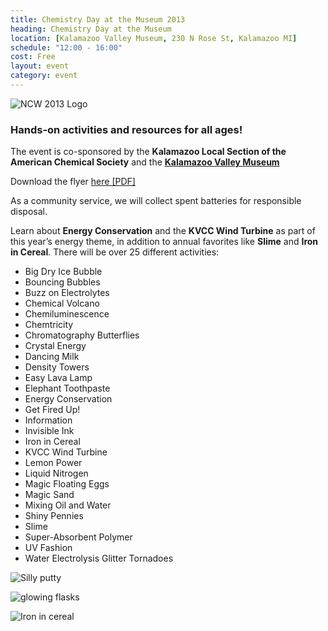 ```yaml
---
title: Chemistry Day at the Museum 2013
heading: Chemistry Day at the Museum
location: [Kalamazoo Valley Museum, 230 N Rose St, Kalamazoo MI]
schedule: "12:00 - 16:00"
cost: Free
layout: event
category: event
---
```


<img src="{{ site.url }}/images/ncw-header-2013.jpg"
     class="img-responsive"
     alt="NCW 2013 Logo"
     title="National Chemistry Week, Now and Forever Logo"/>

<h3>Hands-on activities and resources for all ages!</h3>

<p>The event is co-sponsored by the <strong>Kalamazoo Local Section of
the American Chemical Society</strong> and
the
  <a href="http://kalamazoovalleymuseum.org"
     title="Kalamazoo Valley Museum Homepage">
    <strong>Kalamazoo Valley Museum</strong>
  </a>
</p>

<p>
  Download the flyer
  <a href="{{ site.url }}/events/chem-day-flyer-2013.pdf"
     title="Chemistry Day at the Museum Flyer as PDF">
    here [PDF]
  </a>
</p>

As a community service, we will collect spent batteries for responsible disposal.

Learn about **Energy Conservation** and the **KVCC Wind Turbine** as
part of this year’s energy theme, in addition to annual favorites like
**Slime** and **Iron in Cereal**. There will be over 25 different
activities:

- Big Dry Ice Bubble
- Bouncing Bubbles
- Buzz on Electrolytes
- Chemical Volcano
- Chemiluminescence
- Chemtricity
- Chromatography Butterflies
- Crystal Energy
- Dancing Milk
- Density Towers
- Easy Lava Lamp
- Elephant Toothpaste
- Energy Conservation
- Get Fired Up!
- Information
- Invisible Ink
- Iron in Cereal
- KVCC Wind Turbine
- Lemon Power
- Liquid Nitrogen
- Magic Floating Eggs
- Magic Sand
- Mixing Oil and Water
- Shiny Pennies
- Slime
- Super-Absorbent Polymer
- UV Fashion
- Water Electrolysis Glitter Tornadoes

<div class="row">
  <div class="col-{{ site.device }}-4">
    <p>
      <img src="{{ site.url }}/images/ncw-photo-1.jpg"
	   class="img-responsive"
	   alt="Silly putty"
	   title="Silly putty experiment during NCW" />
    </p>
  </div>
  <div class="col-{{ site.device }}-4">
    <p>
      <img src="{{ site.url }}/images/ncw-photo-2.jpg"
	   class="img-responsive"
	   alt="glowing flasks"
	   title="Colorful chemistry" />
    </p>
  </div>
  <div class="col-{{ site.device }}-4">
    <p>
      <img src="{{ site.url }}/images/ncw-photo-3.jpg"
	   class="img-responsive"
	   alt="Iron in cereal"
	   title="Can you see the iron in your cereal?" />
    </p>
  </div>
</div>
